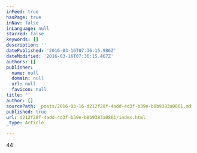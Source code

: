 ```yaml
---
inFeed: true
hasPage: true
inNav: false
inLanguage: null
starred: false
keywords: []
description: ''
datePublished: '2016-03-16T07:36:15.986Z'
dateModified: '2016-03-16T07:36:15.467Z'
authors: []
publisher:
  name: null
  domain: null
  url: null
  favicon: null
title: ''
author: []
sourcePath: _posts/2016-03-16-d212f28f-4add-4d3f-b39e-b8b9383a0861.md
published: true
url: d212f28f-4add-4d3f-b39e-b8b9383a0861/index.html
_type: Article

---
```

44